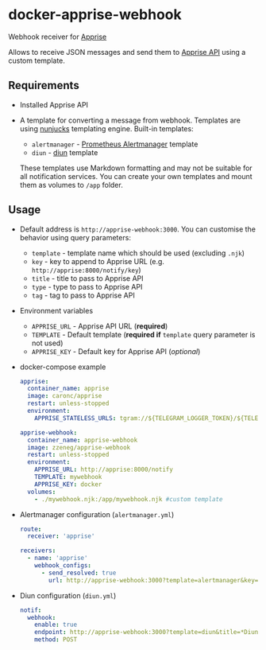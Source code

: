 # docker-apprise-webhook
Webhook receiver for [Apprise](https://github.com/caronc/apprise)

Allows to receive JSON messages and send them to [Apprise API](https://github.com/caronc/apprise-api) using a custom template.

## Requirements
- Installed Apprise API
- A template for converting a message from webhook. Templates are using [nunjucks](https://mozilla.github.io/nunjucks/) templating engine.
  Built-in templates:
  - `alertmanager` - [Prometheus Alertmanager](https://github.com/prometheus/alertmanager) template
  - `diun` - [diun](https://github.com/crazy-max/diun) template

  These templates use Markdown formatting and may not be suitable for all notification services. You can create your own templates and mount them as volumes to `/app` folder.


## Usage
- Default address is `http://apprise-webhook:3000`. You can customise the behavior using query parameters:
  - `template` - template name which should be used (excluding `.njk`)
  - `key` - key to append to Apprise URL (e.g. `http://apprise:8000/notify/key`)
  - `title` - title to pass to Apprise API
  - `type` - type to pass to Apprise API
  - `tag` - tag to pass to Apprise API
- Environment variables
  - `APPRISE_URL` - Apprise API URL (**required**)
  - `TEMPLATE` - Default template (**required if** `template` query parameter is not used)
  - `APPRISE_KEY` - Default key for Apprise API (*optional*)

- docker-compose example
  ```yaml
  apprise:
    container_name: apprise
    image: caronc/apprise
    restart: unless-stopped
    environment:
      APPRISE_STATELESS_URLS: tgram://${TELEGRAM_LOGGER_TOKEN}/${TELEGRAM_LOGGER_CHATID}?format=markdown

  apprise-webhook:
    container_name: apprise-webhook
    image: zzeneg/apprise-webhook
    restart: unless-stopped
    environment:
      APPRISE_URL: http://apprise:8000/notify
      TEMPLATE: mywebhook
      APPRISE_KEY: docker
    volumes:
      - ./mywebhook.njk:/app/mywebhook.njk #custom template
  ```
- Alertmanager configuration (`alertmanager.yml`)
  ```yaml
  route:
    receiver: 'apprise'

  receivers:
    - name: 'apprise'
      webhook_configs:
        - send_resolved: true
          url: http://apprise-webhook:3000?template=alertmanager&key=logger
  ```
- Diun configuration (`diun.yml`)
  ```yaml
  notif:
    webhook:
      enable: true
      endpoint: http://apprise-webhook:3000?template=diun&title=*Diun*
      method: POST
  ```